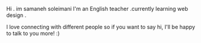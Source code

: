 Hi . im samaneh soleimani
I'm an English teacher .currently learning web design .


 I love connecting with different people so if you want to say hi, I'll be happy to talk to you more! :)

 
 
